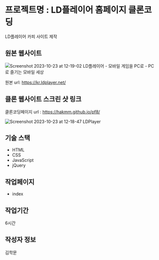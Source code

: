 # 프로젝트명 : LD플레이어 홈페이지 클론코딩
LD플레이어 카피 사이트 제작

## 원본 웹사이트
![Screenshot 2023-10-23 at 12-19-02 LD플레이어 - 모바일 게임을 PC로 - PC로 즐기는 모바일 세상](https://github.com/hakmm/pf8/assets/142555237/06767b53-03a2-4b73-ac0e-4233f7e64015)

원본 url: https://kr.ldplayer.net/

## 클론 웹사이트 스크린 샷 링크
클론코딩페이지 url : https://hakmm.github.io/pf8/

![Screenshot 2023-10-23 at 12-18-47 LDPlayer](https://github.com/hakmm/pf8/assets/142555237/029fdac6-dc15-49f7-8d37-f2628572c89f)

## 기술 스택
- HTML
- CSS
- JavaScript
- jQuery

## 작업페이지
- index

## 작업기간
6시간

## 작성자 정보
김학문
